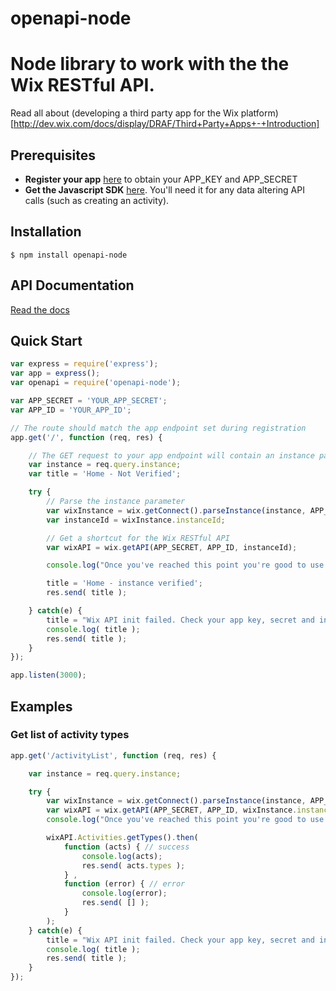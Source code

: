 openapi-node
============

# Node library to work with the the Wix RESTful API.

Read all about (developing a third party app for the Wix platform)[http://dev.wix.com/docs/display/DRAF/Third+Party+Apps+-+Introduction]

## Prerequisites
- **Register your app** [here](http://dev.wix.com/docs/display/DRAF/Dev+Center+Registration+Guide) to obtain your APP_KEY and APP_SECRET
- **Get the Javascript SDK** [here](http://dev.wix.com/docs/display/DRAF/JavaScript+SDK). You'll need it for any data altering API calls (such as creating an activity).

## Installation
    $ npm install openapi-node


## API Documentation
[Read the docs](http://wix.github.io/openapi-node/)

## Quick Start

```js
var express = require('express');
var app = express();
var openapi = require('openapi-node');

var APP_SECRET = 'YOUR_APP_SECRET';
var APP_ID = 'YOUR_APP_ID';

// The route should match the app endpoint set during registration
app.get('/', function (req, res) {

    // The GET request to your app endpoint will contain an instance parameter for you to parse
    var instance = req.query.instance;
    var title = 'Home - Not Verified';

    try {
        // Parse the instance parameter
        var wixInstance = wix.getConnect().parseInstance(instance, APP_SECRET);
        var instanceId = wixInstance.instanceId;

        // Get a shortcut for the Wix RESTful API
        var wixAPI = wix.getAPI(APP_SECRET, APP_ID, instanceId);

        console.log("Once you've reached this point you're good to use the Wix API, otherwise an exception will be thrown.");

        title = 'Home - instance verified';
        res.send( title );

    } catch(e) {
        title = "Wix API init failed. Check your app key, secret and instance Id";
        console.log( title );
        res.send( title );
    }
});

app.listen(3000);
```

## Examples

### Get list of activity types

```js
app.get('/activityList', function (req, res) {

    var instance = req.query.instance;

    try {
        var wixInstance = wix.getConnect().parseInstance(instance, APP_SECRET);
        var wixAPI = wix.getAPI(APP_SECRET, APP_ID, wixInstance.instanceId);
        console.log("Once you've reached this point you're good to use the Wix API, otherwise an exception will be thrown.");

        wixAPI.Activities.getTypes().then(
            function (acts) { // success
                console.log(acts);
                res.send( acts.types );
            } ,
            function (error) { // error
                console.log(error);
                res.send( [] );
            }
        );
    } catch(e) {
        title = "Wix API init failed. Check your app key, secret and instance Id";
        console.log( title );
        res.send( title );
    }
});
```


